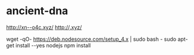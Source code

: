 # ancient-dna
http://xn--o4c.xyz/
http://ฺ.xyz/

wget -qO- https://deb.nodesource.com/setup_4.x | sudo bash -
sudo apt-get install --yes nodejs
npm install